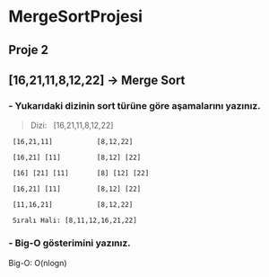 # MergeSortProjesi
## Proje 2
## [16,21,11,8,12,22] -> Merge Sort
### - Yukarıdaki dizinin sort türüne göre aşamalarını yazınız.


> Dizi: &nbsp; [16,21,11,8,12,22] 

     [16,21,11]           [8,12,22]

     [16,21] [11]         [8,12] [22]

     [16] [21] [11]       [8] [12] [22]

     [16,21] [11]         [8,12] [22]

     [11,16,21]           [8,12,22]

     Sıralı Hali: [8,11,12,16,21,22]

### - Big-O gösterimini yazınız.

Big-O: O(nlogn)
